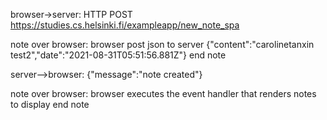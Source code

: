 browser->server: HTTP POST https://studies.cs.helsinki.fi/exampleapp/new_note_spa

note over browser:
browser post json to server
{"content":"carolinetanxin test2","date":"2021-08-31T05:51:56.881Z"}
end note

server-->browser: {"message":"note created"}

note over browser:
browser executes the event handler
that renders notes to display
end note
